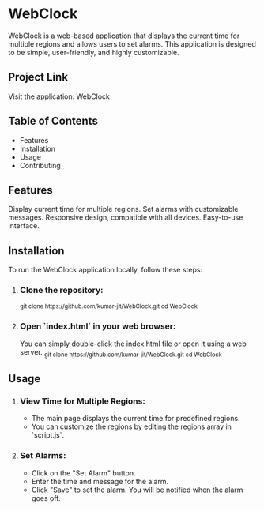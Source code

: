 <h1>WebClock</h1>

WebClock is a web-based application that displays the current time for multiple regions and allows users to set alarms. This application is designed to be simple, user-friendly, and highly customizable.

<h2>Project Link</h2>
Visit the application: WebClock

<h2>Table of Contents</h2>
<ul>
    <li>Features</li>
    <li>Installation</li>
    <li>Usage</li>
    <li>Contributing</li>
</ul>

<h2>Features</h2>
Display current time for multiple regions.
Set alarms with customizable messages.
Responsive design, compatible with all devices.
Easy-to-use interface.

<h2>Installation</h2>
To run the WebClock application locally, follow these steps:
<ol>
    <li>
        <h3>Clone the repository:</h3>
        <sub>git clone https://github.com/kumar-jit/WebClock.git
            cd WebClock 
        </sub>
    </li>
    <li>
        <h3>Open `index.html` in your web browser:</h3>
            You can simply double-click the index.html file or open it using a web server.
        <sub>git clone https://github.com/kumar-jit/WebClock.git
            cd WebClock 
        </sub>
    </li>
</ol>


<h2>Usage</h2>
<ol>
    <li><h3>View Time for Multiple Regions:</h3>
        <ul>
            <li>The main page displays the current time for predefined regions.</li>
            <li>You can customize the regions by editing the regions array in `script.js`.</li>
        </ul>
    </li>
    <li><h3>Set Alarms:</h3>
        <ul>
            <li>Click on the "Set Alarm" button.</li>
            <li>Enter the time and message for the alarm.</li>
            <li>Click "Save" to set the alarm. You will be notified when the alarm goes off.</li>
        </ul>
    </li>
</ol>